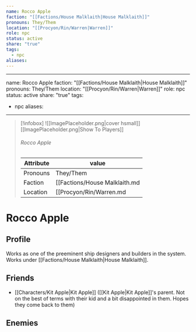 ```yaml
---
name: Rocco Apple
faction: "[[Factions/House Malklaith|House Malklaith]]"
pronouns: They/Them
location: "[[Procyon/Rin/Warren|Warren]]"
role: npc
status: active
share: "true"
tags:
  - npc
aliases: 
---
```

---
name: Rocco Apple
faction: "[[Factions/House Malklaith|House Malklaith]]"
pronouns: They/Them
location: "[[Procyon/Rin/Warren|Warren]]"
role: npc
status: active
share: "true"
tags:
  - npc
aliases:
---


> [!infobox]
> ![[ImagePlaceholder.png|cover hsmall]]
> [[ImagePlaceholder.png|Show To Players]]
> ###### Rocco Apple
> Attribute |  value |
> ---|---|
> Pronouns | They/Them
> Faction | [[Factions/House Malklaith.md|House Malklaith]]
> Location | [[Procyon/Rin/Warren.md|Warren]] |


# Rocco Apple
## Profile
Works as one of the preeminent ship designers and builders in the system. Works under [[Factions/House Malklaith|House Malklaith]].
## Friends
- [[Characters/Kit Apple|Kit Apple]] ([[Kit Apple|Kit Apple]]'s parent. Not on the best of terms with their kid and a bit disappointed in them. Hopes they come back to them)
## Enemies



